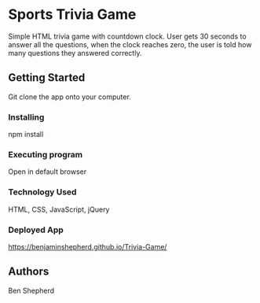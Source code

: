 # Sports Trivia Game

Simple HTML trivia game with countdown clock. User gets 30 seconds to answer all the questions, when the clock reaches zero, the user is told how many questions they answered correctly.


## Getting Started

Git clone the app onto your computer.


### Installing

npm install 

### Executing program

Open in default browser

### Technology Used

HTML, CSS, JavaScript, jQuery

### Deployed App

https://benjaminshepherd.github.io/Trivia-Game/


## Authors

Ben Shepherd
